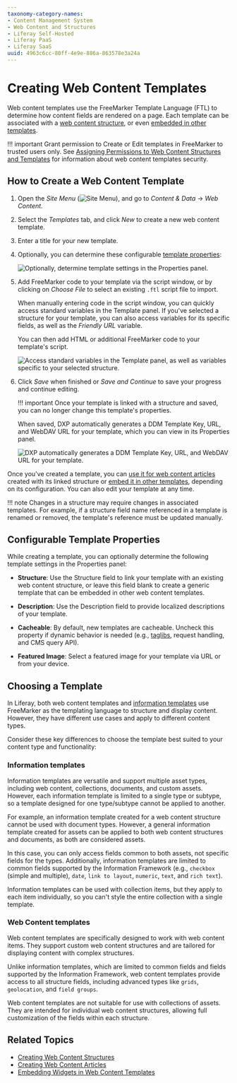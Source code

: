 ```yaml
---
taxonomy-category-names:
- Content Management System
- Web Content and Structures
- Liferay Self-Hosted
- Liferay PaaS
- Liferay SaaS
uuid: 4963c6cc-80ff-4e9e-886a-863578e3a24a
---
```


# Creating Web Content Templates

Web content templates use the FreeMarker Template Language (FTL) to determine how content fields are rendered on a page. Each template can be associated with a [web content structure](../web-content-structures/creating-web-content-structures.md), or even [embedded in other templates](./embedding-widgets-in-web-content-templates.md#embedding-other-templates).

!!! important
    Grant permission to Create or Edit templates in FreeMarker to trusted users only. See [Assigning Permissions to Web Content Structures and Templates](../web-content-structures/assigning-permissions-to-web-content-structures-and-templates.md#security-considerations-for-web-content-templates) for information about web content templates security.

## How to Create a Web Content Template

1. Open the *Site Menu* (![Site Menu](../../../images/icon-menu.png)), and go to *Content & Data* &rarr; *Web Content*.

1. Select the *Templates* tab, and click *New* to create a new web content template.

1. Enter a title for your new template.

1. Optionally, you can determine these configurable [template properties](#configurable-template-properties):

   ![Optionally, determine template settings in the Properties panel.](./creating-web-content-templates/images/01.png)

1. Add FreeMarker code to your template via the script window, or by clicking on *Choose File* to select an existing `.ftl` script file to import.

   When manually entering code in the script window, you can quickly access standard variables in the Template panel. If you've selected a structure for your template, you can also access variables for its specific fields, as well as the *Friendly URL* variable.

   You can then add HTML or additional FreeMarker code to your template's script.

   ![Access standard variables in the Template panel, as well as variables specific to your selected structure.](./creating-web-content-templates/images/02.png)

1. Click *Save* when finished or *Save and Continue* to save your progress and continue editing.

   !!! important
       Once your template is linked with a structure and saved, you can no longer change this template's properties.

   When saved, DXP automatically generates a DDM Template Key, URL, and WebDAV URL for your template, which you can view in its Properties panel.

   ![DXP automatically generates a DDM Template Key, URL, and WebDAV URL for your template.](./creating-web-content-templates/images/03.png)

Once you've created a template, you can [use it for web content articles](../web-content-articles/creating-web-content-articles.md) created with its linked structure or [embed it in other templates](./embedding-widgets-in-web-content-templates.md#embedding-other-templates), depending on its configuration. You can also edit your template at any time.

!!! note
    Changes in a structure may require changes in associated templates. For example, if a structure field name referenced in a template is renamed or removed, the template's reference must be updated manually.

## Configurable Template Properties

While creating a template, you can optionally determine the following template settings in the Properties panel:

- **Structure**: Use the Structure field to link your template with an existing web content structure, or leave this field blank to create a generic template that can be embedded in other web content templates.

- **Description**: Use the Description field to provide localized descriptions of your template.

- **Cacheable**: By default, new templates are cacheable. Uncheck this property if dynamic behavior is needed (e.g., [taglibs](./using-taglibs-in-web-content-templates.md), request handling, and CMS query API).

- **Featured Image**: Select a featured image for your template via URL or from your device.

## Choosing a Template

In Liferay, both web content templates and [information templates](../../../site-building/displaying-content/using-information-templates.md) use FreeMarker as the templating language to structure and display content. However, they have different use cases and apply to different content types.

Consider these key differences to choose the template best suited to your content type and functionality:

### Information templates

Information templates are versatile and support multiple asset types, including web content, collections, documents, and custom assets. However, each information template is limited to a single type or subtype, so a template designed for one type/subtype cannot be applied to another.

For example, an information template created for a web content structure cannot be used with document types. However, a general information template created for assets can be applied to both web content structures and documents, as both are considered assets.

In this case, you can only access fields common to both assets, not specific fields for the types. Additionally, information templates are limited to common fields supported by the Information Framework (e.g., `checkbox` (simple and multiple), `date`, `link to layout`, `numeric`, `text`, and `rich text`).

Information templates can be used with collection items, but they apply to each item individually, so you can't style the entire collection with a single template.

### Web Content templates

Web content templates are specifically designed to work with web content items. They support custom web content structures and are tailored for displaying content with complex structures.

Unlike information templates, which are limited to common fields and fields supported by the Information Framework, web content templates provide access to all structure fields, including advanced types like `grids`, `geolocation`, and `field groups`.

Web content templates are not suitable for use with collections of assets. They are intended for individual web content structures, allowing full customization of the fields within each structure.

## Related Topics

- [Creating Web Content Structures](../web-content-structures/creating-web-content-structures.md)
- [Creating Web Content Articles](../web-content-articles/creating-web-content-articles.md)
- [Embedding Widgets in Web Content Templates](./embedding-widgets-in-web-content-templates.md)
